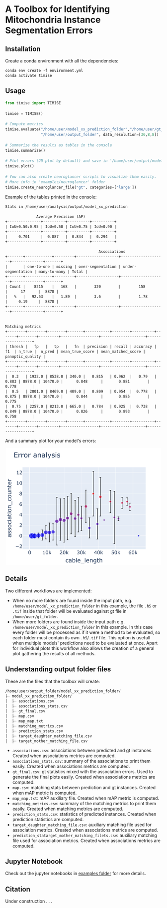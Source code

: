 # A **T**oolbox for **I**dentifying **M**itochondria **I**nstance **S**egmentation **E**rrors

## Installation
Create a conda environment with all the dependencies:
```shell
conda env create -f environment.yml
conda activate timise
```

## Usage

```python
from timise import TIMISE

timise = TIMISE()

# Compute metrics
timise.evaluate("/home/user/model_xx_prediction_folder","/home/user/gt_folder", 
                "/home/user/output_folder", data_resolution=[30,8,8])

# Summarize the results as tables in the console
timise.summarize() 

# Plot errors (2D plot by default) and save in '/home/user/output/model_xx_prediction_folder'
timise.plot() 

# You can also create neuroglancer scripts to visualize them easily. 
# More info in 'examples/neuroglancer' folder
timise.create_neuroglancer_file("gt", categories=['large'])
```

Example of the tables printed in the console:

```
Stats in /home/user/analysis/output/model_xx_prediction

              Average Precision (AP)
+---------------+----------+----------+----------+
| IoU=0.50:0.95 | IoU=0.50 | IoU=0.75 | IoU=0.90 |
+---------------+----------+----------+----------+
|     0.701     |  0.887   |  0.844   |  0.294   |
+---------------+----------+----------+----------+

                                          Associations
+-------+------------+---------+-------------------+--------------------+--------------+-------+
|       | one-to-one | missing | over-segmentation | under-segmentation | many-to-many | Total |
+-------+------------+---------+-------------------+--------------------+--------------+-------+
| Count |    8215    |   168   |        320        |        158         |      17      |  8878 |
|   %   |   92.53    |   1.89  |        3.6        |        1.78        |     0.19     |  8878 |
+-------+------------+---------+-------------------+--------------------+--------------+-------+

                                                                     Matching metrics
+--------+--------+--------+-------+-----------+--------+----------+-------+--------+---------+-----------------+--------------------+------------------+
| thresh |   fp   |   tp   |   fn  | precision | recall | accuracy |   f1  | n_true |  n_pred | mean_true_score | mean_matched_score | panoptic_quality |
+--------+--------+--------+-------+-----------+--------+----------+-------+--------+---------+-----------------+--------------------+------------------+
|  0.3   | 1932.0 | 8538.0 | 340.0 |   0.815   | 0.962  |   0.79   | 0.883 | 8878.0 | 10470.0 |      0.848      |       0.881        |      0.778       |
|  0.5   | 2001.0 | 8469.0 | 409.0 |   0.809   | 0.954  |  0.778   | 0.875 | 8878.0 | 10470.0 |      0.844      |       0.885        |      0.775       |
|  0.75  | 2257.0 | 8213.0 | 665.0 |   0.784   | 0.925  |  0.738   | 0.849 | 8878.0 | 10470.0 |      0.826      |       0.893        |      0.758       |
+--------+--------+--------+-------+-----------+--------+----------+-------+--------+---------+-----------------+--------------------+------------------+
```

And a summary plot for your model's errors:

<p align="center">
  <img src="https://github.com/danifranco/TIMISE/blob/main/examples/img/plot_error_example.png" alt="summary_plot" width="500"/>
</p>

## Details
Two different workflows are implemented:
- When no more folders are found inside the input path, e.g. ``/home/user/model_xx_prediction_folder`` in this example, the file ``.h5`` or ``.tif`` inside that folder will be evaluated against gt file in ``/home/user/gt_folder``.
- When more folders are found inside the input path e.g. ``/home/user/model_xx_prediction_folder`` in this example. In this case every folder will be processed as if it were a method to be evaluated, so each folder must contain its own ``.h5``/``.tif`` file. This option is usefull when multiple models' predictions need to be evaluated at once. Apart for individual plots this workflow also allows the creation of a general plot gathering the results of all methods.

## Understanding output folder files
These are the files that the toolbox will create:

```shell
/home/user/output_folder/model_xx_prediction_folder/
├─ model_xx_prediction_folder/
│  ├─ associations.csv
│  ├─ associations_stats.csv
│  ├─ gt_final.csv
│  ├─ map.csv
│  ├─ map_map.txt
│  ├─ matching_metrics.csv
│  ├─ prediction_stats.csv
│  ├─ target_daughter_matching_file.csv
│  ├─ target_mother_matching_file.csv
```

- ``associations.csv``: associations between predicted and gt instances. Created when associations metrics are computed. 
- ``associations_stats.csv``: summary of the associations to print them easily. Created when associations metrics are computed. 
- ``gt_final.csv``: gt statistics mixed with the association errors. Used to generate the final plots easily. Created when associations metrics are computed. 
- ``map.csv``: matching stats between prediction and gt instances. Created when mAP metric is computed.  
- ``map_map.txt``: mAP auxiliary file. Created when mAP metric is computed. 
- ``matching_metrics.csv``: summary of the matching metrics to print them easily. Created when matching metrics are computed.  
- ``prediction_stats.csv``: statistics of predicted instances. Created when prediction statistics are computed.  
- ``target_daughter_matching_file.csv``: auxiliary matching file used for association metrics. Created when associations metrics are computed. 
- ``prediction_statarget_mother_matching_filets.csv``: auxiliary matching file used for association metrics. Created when associations metrics are computed. 

## Jupyter Notebook
Check out the jupyter notebooks in [examples folder](https://github.com/danifranco/TIMISE/blob/main/examples) for more details.

## Citation
Under construction . . .
